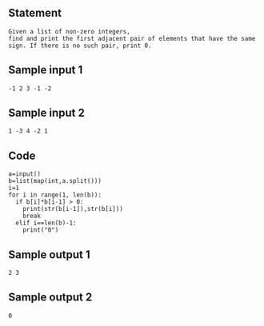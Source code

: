 ## Statement
```
Given a list of non-zero integers, 
find and print the first adjacent pair of elements that have the same sign. If there is no such pair, print 0.
```
## Sample input 1
```
-1 2 3 -1 -2
```
## Sample input 2
```
1 -3 4 -2 1
```
## Code
```
a=input()
b=list(map(int,a.split()))
i=1
for i in range(1, len(b)):
  if b[i]*b[i-1] > 0:
    print(str(b[i-1]),str(b[i]))
    break
  elif i==len(b)-1:
    print("0")
```
## Sample output 1
```
2 3
```
## Sample output 2
```
0
```
